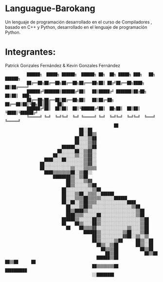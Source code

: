 # Languague-Barokang
Un lenguaje de programación desarrollado en el curso de Compiladores , basado en C++ y Python, desarrollado en el lenguaje de programación Python.

# Integrantes:
Patrick Gonzales Fernández & Kevin Gonzales Fernández

              ██████╗  █████╗ ██████╗  ██████╗ ██╗  ██╗ █████╗ ███╗   ██╗ ██████╗ 
              ██╔══██╗██╔══██╗██╔══██╗██╔═══██╗██║ ██╔╝██╔══██╗████╗  ██║██╔════╝ 
              ██████╔╝███████║██████╔╝██║   ██║█████╔╝ ███████║██╔██╗ ██║██║  ███╗
              ██╔══██╗██╔══██║██╔══██╗██║   ██║██╔═██╗ ██╔══██║██║╚██╗██║██║   ██║
              ██████╔╝██║  ██║██║  ██║╚██████╔╝██║  ██╗██║  ██║██║ ╚████║╚██████╔╝
              ╚═════╝ ╚═╝  ╚═╝╚═╝  ╚═╝ ╚═════╝ ╚═╝  ╚═╝╚═╝  ╚═╝╚═╝  ╚═══╝ ╚═════╝ 
                                                      ██                                          
                                      ██░░██                                        
                                      ██░░██▒▒                                      
                                    ██░░░░▒▒██                                      
                                    ██░░░░▒▒▓▓                                      
                              ██████░░░░░░▒▒██                                      
                            ██░░░░░░██░░▒▒▓▓░░                                      
                          ██░░░░░░░░▒▒░░▒▒▓▓░░                                      
                      ████░░░░██░░░░░░░░▒▒▓▓░░                                      
                    ██░░░░░░░░░░░░░░░░░░▒▒▓▓░░                                      
                    ██░░░░░░░░░░░░▒▒░░░░▒▒▒▒▒▒                                      
                      ████▒▒▒▒▒▒▒▒██░░▒▒██░░                                        
                          ████████▒▒░░▒▒██                                          
                                ██▒▒░░░░▒▒▓▓                                        
                                ██▒▒░░░░░░▒▒██                                      
                              ██░░░░░░░░░░░░▒▒██                                    
                              ██░░░░▒▒██░░▒▒▒▒░░██████                              
                              ██░░░░▒▒▒▒██▒▒▒▒▒▒░░░░░░██████                        
                              ██░░██░░▒▒██▒▒▒▒░░░░░░░░░░░░░░████                    
                                ██░░░░▒▒██▒▒░░░░░░░░░░░░░░░░░░▒▒██                  
                                ██▒▒████▒▒░░░░░░░░░░░░░░░░░░░░░░▒▒██                
                                ████▒▒▒▒░░░░░░██░░░░░░░░░░░░░░░░▒▒██                
                              ██████▒▒░░░░░░██▒▒░░░░░░░░░░░░░░░░░░▒▒██              
                              ██    ██▒▒░░░░██▒▒░░░░░░░░░░░░░░░░░░▒▒██              
                                ██    ██▒▒▒▒▓▓░░░░░░░░░░░░░░▒▒░░░░▒▒██              
                                        ██████▒▒░░░░░░░░░░▒▒██░░░░▒▒██              
                                            ██▒▒░░░░░░░░░░▓▓██░░▒▒░░▒▒              
                                            ██▒▒░░░░░░▒▒██      ██▒▒░░██            
                                              ██▒▒░░▒▒██        ██▒▒░░██            
                                                ██▒▒▒▒██          ██▒▒██          
                                                  ██▒▒██            ██▒▒██          
                                              ██████▒▒██              ██▒▒██      ██
                                            ██▒▒▒▒▒▒▒▒██                ██████████  
                                            ░░████████                              
